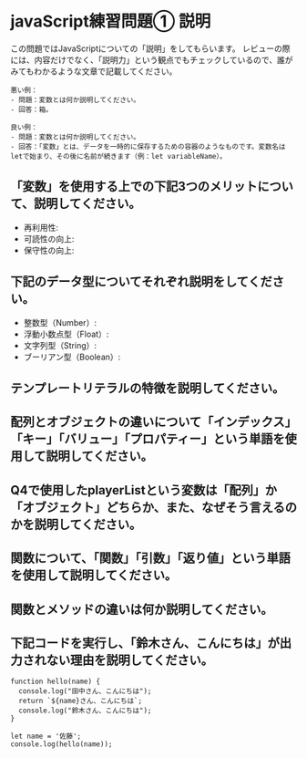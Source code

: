 # javaScript練習問題① 説明
この問題ではJavaScriptについての「説明」をしてもらいます。
レビューの際には、内容だけでなく、「説明力」という観点でもチェックしているので、誰がみてもわかるような文章で記載してください。

```
悪い例：
- 問題：変数とは何か説明してください。
- 回答：箱。

良い例：
- 問題：変数とは何か説明してください。
- 回答：「変数」とは、データを一時的に保存するための容器のようなものです。変数名はletで始まり、その後に名前が続きます（例：let variableName）。
```

## 「変数」を使用する上での下記3つのメリットについて、説明してください。
- 再利用性:
- 可読性の向上:
- 保守性の向上:

## 下記のデータ型についてそれぞれ説明をしてください。
- 整数型（Number）:
- 浮動小数点型（Float）:
- 文字列型（String）:
- ブーリアン型（Boolean）:

## テンプレートリテラルの特徴を説明してください。

## 配列とオブジェクトの違いについて「インデックス」「キー」「バリュー」「プロパティー」という単語を使用して説明してください。

## Q4で使用したplayerListという変数は「配列」か「オブジェクト」どちらか、また、なぜそう言えるのかを説明してください。

## 関数について、「関数」「引数」「返り値」という単語を使用して説明してください。

## 関数とメソッドの違いは何か説明してください。

## 下記コードを実行し、「鈴木さん、こんにちは」が出力されない理由を説明してください。
```
function hello(name) {
  console.log("田中さん、こんにちは");
  return `${name}さん、こんにちは`;
  console.log("鈴木さん、こんにちは");
}

let name = '佐藤';
console.log(hello(name));
```
